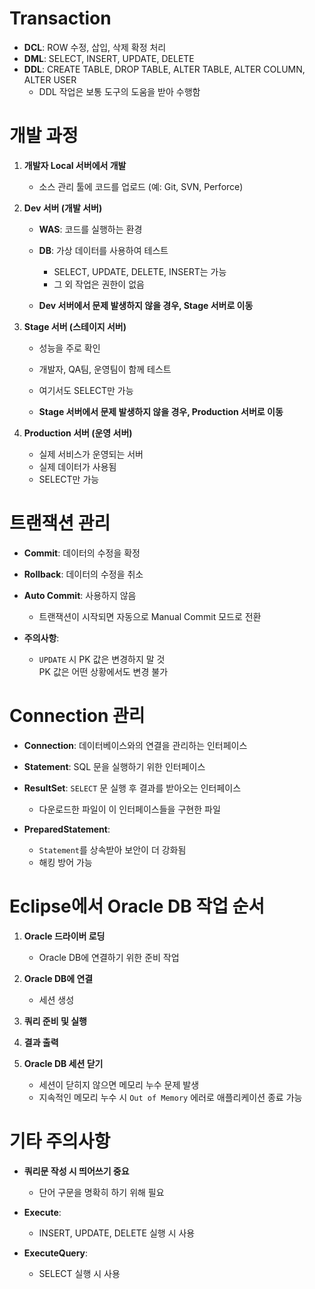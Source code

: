 # Transaction

- **DCL**: ROW 수정, 삽입, 삭제 확정 처리
- **DML**: SELECT, INSERT, UPDATE, DELETE
- **DDL**: CREATE TABLE, DROP TABLE, ALTER TABLE, ALTER COLUMN, ALTER USER  
  - DDL 작업은 보통 도구의 도움을 받아 수행함

# 개발 과정

1. **개발자 Local 서버에서 개발**  
   - 소스 관리 툴에 코드를 업로드 (예: Git, SVN, Perforce)

2. **Dev 서버 (개발 서버)**
   - **WAS**: 코드를 실행하는 환경
   - **DB**: 가상 데이터를 사용하여 테스트  
     - SELECT, UPDATE, DELETE, INSERT는 가능  
     - 그 외 작업은 권한이 없음

   - **Dev 서버에서 문제 발생하지 않을 경우, Stage 서버로 이동**

3. **Stage 서버 (스테이지 서버)**
   - 성능을 주로 확인
   - 개발자, QA팀, 운영팀이 함께 테스트
   - 여기서도 SELECT만 가능

   - **Stage 서버에서 문제 발생하지 않을 경우, Production 서버로 이동**

4. **Production 서버 (운영 서버)**
   - 실제 서비스가 운영되는 서버
   - 실제 데이터가 사용됨
   - SELECT만 가능

# 트랜잭션 관리

- **Commit**: 데이터의 수정을 확정
- **Rollback**: 데이터의 수정을 취소
- **Auto Commit**: 사용하지 않음  
  - 트랜잭션이 시작되면 자동으로 Manual Commit 모드로 전환

- **주의사항**:
  - `UPDATE` 시 PK 값은 변경하지 말 것  
    PK 값은 어떤 상황에서도 변경 불가

# Connection 관리

- **Connection**: 데이터베이스와의 연결을 관리하는 인터페이스
- **Statement**: SQL 문을 실행하기 위한 인터페이스
- **ResultSet**: `SELECT` 문 실행 후 결과를 받아오는 인터페이스
  - 다운로드한 파일이 이 인터페이스들을 구현한 파일

- **PreparedStatement**:
  - `Statement`를 상속받아 보안이 더 강화됨  
  - 해킹 방어 가능

# Eclipse에서 Oracle DB 작업 순서

1. **Oracle 드라이버 로딩**  
   - Oracle DB에 연결하기 위한 준비 작업

2. **Oracle DB에 연결**  
   - 세션 생성

3. **쿼리 준비 및 실행**

4. **결과 출력**

5. **Oracle DB 세션 닫기**  
   - 세션이 닫히지 않으면 메모리 누수 문제 발생  
   - 지속적인 메모리 누수 시 `Out of Memory` 에러로 애플리케이션 종료 가능

# 기타 주의사항

- **쿼리문 작성 시 띄어쓰기 중요**  
  - 단어 구문을 명확히 하기 위해 필요

- **Execute**:
  - INSERT, UPDATE, DELETE 실행 시 사용

- **ExecuteQuery**:
  - SELECT 실행 시 사용
